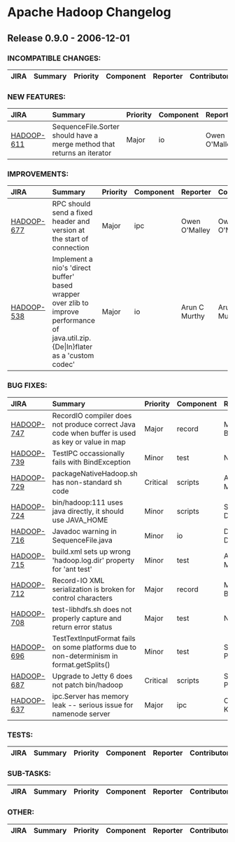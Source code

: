 # Apache Hadoop Changelog

## Release 0.9.0 - 2006-12-01

### INCOMPATIBLE CHANGES:

| JIRA | Summary | Priority | Component | Reporter | Contributor |
|:---- |:---- | :--- |:---- |:---- |:---- |


### NEW FEATURES:

| JIRA | Summary | Priority | Component | Reporter | Contributor |
|:---- |:---- | :--- |:---- |:---- |:---- |
| [HADOOP-611](https://issues.apache.org/jira/browse/HADOOP-611) | SequenceFile.Sorter should have a merge method that returns an iterator |  Major | io | Owen O'Malley | Devaraj Das |


### IMPROVEMENTS:

| JIRA | Summary | Priority | Component | Reporter | Contributor |
|:---- |:---- | :--- |:---- |:---- |:---- |
| [HADOOP-677](https://issues.apache.org/jira/browse/HADOOP-677) | RPC should send a fixed header and version at the start of connection |  Major | ipc | Owen O'Malley | Owen O'Malley |
| [HADOOP-538](https://issues.apache.org/jira/browse/HADOOP-538) | Implement a nio's 'direct buffer' based wrapper over zlib to improve performance of java.util.zip.{De\|In}flater as a 'custom codec' |  Major | io | Arun C Murthy | Arun C Murthy |


### BUG FIXES:

| JIRA | Summary | Priority | Component | Reporter | Contributor |
|:---- |:---- | :--- |:---- |:---- |:---- |
| [HADOOP-747](https://issues.apache.org/jira/browse/HADOOP-747) | RecordIO compiler does not produce correct Java code when buffer is used as key or value in map |  Major | record | Milind Bhandarkar | Milind Bhandarkar |
| [HADOOP-739](https://issues.apache.org/jira/browse/HADOOP-739) | TestIPC occassionally fails with BindException |  Minor | test | Nigel Daley | Nigel Daley |
| [HADOOP-729](https://issues.apache.org/jira/browse/HADOOP-729) | packageNativeHadoop.sh has non-standard sh code |  Critical | scripts | Arun C Murthy | Arun C Murthy |
| [HADOOP-724](https://issues.apache.org/jira/browse/HADOOP-724) | bin/hadoop:111 uses java directly, it should use JAVA\_HOME |  Minor | scripts | Sanjay Dahiya | Arun C Murthy |
| [HADOOP-716](https://issues.apache.org/jira/browse/HADOOP-716) | Javadoc warning in SequenceFile.java |  Minor | io | Devaraj Das | Devaraj Das |
| [HADOOP-715](https://issues.apache.org/jira/browse/HADOOP-715) | build.xml sets up wrong 'hadoop.log.dir' property for 'ant test' |  Minor | test | Arun C Murthy | Arun C Murthy |
| [HADOOP-712](https://issues.apache.org/jira/browse/HADOOP-712) | Record-IO XML serialization is broken for control characters |  Major | record | Milind Bhandarkar | Milind Bhandarkar |
| [HADOOP-708](https://issues.apache.org/jira/browse/HADOOP-708) | test-libhdfs.sh does not properly capture and return error status |  Major | test | Nigel Daley | Nigel Daley |
| [HADOOP-696](https://issues.apache.org/jira/browse/HADOOP-696) | TestTextInputFormat fails on some platforms due to non-determinism in format.getSplits() |  Minor | test | Sameer Paranjpye | Sameer Paranjpye |
| [HADOOP-687](https://issues.apache.org/jira/browse/HADOOP-687) | Upgrade to Jetty 6 does not patch bin/hadoop |  Critical | scripts | Sameer Paranjpye | Sameer Paranjpye |
| [HADOOP-637](https://issues.apache.org/jira/browse/HADOOP-637) | ipc.Server has memory leak -- serious issue for namenode server |  Major | ipc | Christian Kunz | Raghu Angadi |


### TESTS:

| JIRA | Summary | Priority | Component | Reporter | Contributor |
|:---- |:---- | :--- |:---- |:---- |:---- |


### SUB-TASKS:

| JIRA | Summary | Priority | Component | Reporter | Contributor |
|:---- |:---- | :--- |:---- |:---- |:---- |


### OTHER:

| JIRA | Summary | Priority | Component | Reporter | Contributor |
|:---- |:---- | :--- |:---- |:---- |:---- |


